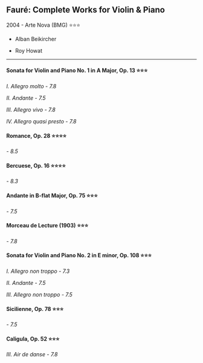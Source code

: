 Fauré: Complete Works for Violin & Piano
---
2004 - Arte Nova (BMG) ⭐⭐⭐

- Alban Beikircher

- Roy Howat
---
#### **Sonata for Violin and Piano No. 1 in A Major, Op. 13** ⭐⭐⭐

_I. Allegro molto - 7.8_

_II. Andante - 7.5_

_III. Allegro vivo - 7.8_

_IV. Allegro quasi presto - 7.8_

#### **Romance, Op. 28** ⭐⭐⭐⭐

_- 8.5_

#### **Bercuese, Op. 16** ⭐⭐⭐⭐

_- 8.3_

#### **Andante in B-flat Major, Op. 75** ⭐⭐⭐

_- 7.5_

#### **Morceau de Lecture (1903)** ⭐⭐⭐

_- 7.8_

#### **Sonata for Violin and Piano No. 2 in E minor, Op. 108** ⭐⭐⭐

_I. Allegro non troppo - 7.3_

_II. Andante - 7.5_

_III. Allegro non troppo - 7.5_

#### **Sicilienne, Op. 78** ⭐⭐⭐

_- 7.5_

#### **Caligula, Op. 52** ⭐⭐⭐

_III. Air de danse - 7.8_
